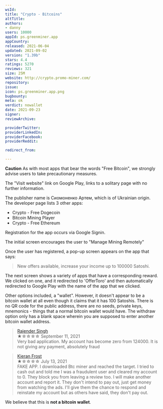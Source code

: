 ```yaml
---
wsId: 
title: "Crypto - Bitcoins"
altTitle: 
authors:
- danny
users: 10000
appId: ps.greenminer.app
appCountry: 
released: 2021-06-04
updated: 2021-09-02
version: "1.39b"
stars: 4.4
ratings: 5270
reviews: 321
size: 25M
website: http://crypto.promo-miner.com/
repository: 
issue: 
icon: ps.greenminer.app.png
bugbounty: 
meta: ok
verdict: nowallet
date: 2021-09-23
signer: 
reviewArchive:

providerTwitter: 
providerLinkedIn: 
providerFacebook: 
providerReddit: 

redirect_from:

---
```


**Caution** As with most apps that bear the words "Free Bitcoin", we strongly advise users to take precautionary measures. 

The "Visit website" link on Google Play, links to a solitary page with no further information. 

The publisher name is Сиомоненко Артем, which is of Ukrainian origin. The developer page lists 3 other apps:

- Crypto - Free Dogecoin
- Bitcoin Mining Player
- Crypto - Free Ethereum

Registration for the app occurs via Google Signin.

The initial screen encourages the user to "Manage Mining Remotely"

Once the user has registered, a pop-up screen appears on the app that says:

> New offers available, increase your income up to 100000 Satoshi.

The next screen shows a variety of apps that have a corresponding reward. We clicked on one, and it redirected to 'OfferToro' and then automatically redirected to Google Play with the name of the app that we clicked.

Other options included, a "wallet". However, it doesn't appear to be a bitcoin wallet at all even though it claims that it has 100 Satoshis. There is no QR code for the public address, there are no seeds, private keys, mnemonics - things that a normal bitcoin wallet would have. The withdraw option only has a blank space wherein you are supposed to enter another bitcoin wallet address.

> [Rajender Singh](https://play.google.com/store/apps/details?id=ps.greenminer.app&reviewId=gp%3AAOqpTOH8C2mho8YBAa6RmkWjvP4kG3zC7it61uy0pKVCKZj6YOCAC59ne4wuUK74Vd-PzFwjly_tG_dMEi4W6UE)<br>
  ★☆☆☆☆ September 11, 2021 <br>
       Very bad application. My account has become zero from 124000. It is not giving any payment, absolutely fraud
	   
> [Kieran Frost](https://play.google.com/store/apps/details?id=ps.greenminer.app&reviewId=gp%3AAOqpTOHhpGL678YwDpOzlgH1B6mJfZ8UjSZqxKK_iMgrOX82ATtF2jc4ztgfcQLJotibtT_kgcfkC_mSBVqVSbY)<br>
  ★☆☆☆☆ July 13, 2021 <br>
       FAKE APP. I downloaded Btc miner and reached the target. I tried to cash out and told me I was a fraudulent user and cleared my account to 0. They block you from leaving a review too. I will make another account and report it. They don't intend to pay out, just get money from watching the ads. I'll give them the chance to respond and reinstate my account but as others have said, they don't pay out. 	   

We believe that this is **not a bitcoin wallet**. 



